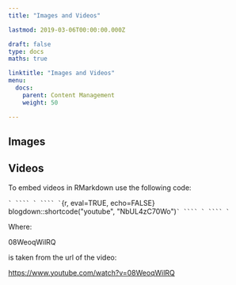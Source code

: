 ```yaml
---
title: "Images and Videos"

lastmod: 2019-03-06T00:00:00.000Z

draft: false
type: docs
maths: true	

linktitle: "Images and Videos"
menu:
  docs:
    parent: Content Management
    weight: 50

---
```


## Images

## Videos

To embed videos in RMarkdown use the following code:



`` ` ```` ` ```` ` ``{r, eval=TRUE, echo=FALSE}
blogdown::shortcode("youtube", "NbUL4zC70Wo")`` ` ```` ` ```` ` ``


Where:

08WeoqWilRQ

is taken from the url of the video:

https://www.youtube.com/watch?v=08WeoqWilRQ
